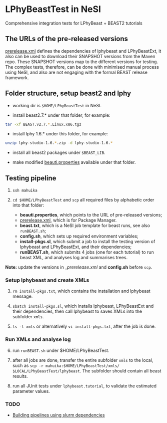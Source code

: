 # LPhyBeastTest in NeSI

Comprehensive integration tests for LPhyBeast + BEAST2 tutorials

## The URLs of the pre-released versions

[prerelease.xml](beast2/prerelease.xml) defines the dependencies of lphybeast and LPhyBeastExt,
it also can be used to download their SNAPSHOT versions from the Maven repo.
These SNAPSHOT versions map to the different versions for testing.
The complex tests, therefore, can be done with minimised manual process using NeSI, 
and also are not engaging with the formal BEAST release framework.  


## Folder structure, setup beast2 and lphy

- working dir is `$HOME/LPhyBeastTest` in NeSI.

- install beast2.7.* under that folder, for example:

```bash
tar -xf BEAST.v2.7.*.Linux.x86.tgz
```

- install lphy 1.6.* under this folder, for example:

```bash
unzip lphy-studio-1.6.*.zip -d lphy-studio-1.6.*
```

- install all beast2 packages under `$BEAST_LIB`.

- make modified [beauti.properties](beast2/beauti.properties) available under that folder.


## Testing pipeline

1. `ssh mahuika`

2. `cd $HOME/LPhyBeastTest` and `scp` all required files by alphabetic order into that folder:

   - __beauti.properties__, which points to the URL of pre-released versions;
   - [prerelease.xml](beast2%2Fprerelease.xml), which is for Package Manager.
   - __beast.txt__, which is a NeSI job template for beast runs, see also `runBEAST.sh`;
   - __config.sh__, which sets up required environment variables; 
   - __install-pkgs.sl__, which submit a job to install the testing version of lphybeast and LPhyBeastExt, and their dependencies; 
   - __runBEAST.sh__, which submits 4 jobs (one for each tutorial) to run beast XML, and analyses log and summarises trees.

**Note:** update the versions in __prerelease.xml_ and __config.sh__ before `scp`. 

### Setup lphybeast and create XMLs

3. `rm install-pkgs.txt`, which contains the installation and lphybeast message.

4. `sbatch install-pkgs.sl`, which installs lphybeast, LPhyBeastExt and their dependencies, then call lphybeast to saves XMLs into the subfolder `xmls`.

5. `ls -l xmls` or alternatively `vi install-pkgs.txt`, after the job is done.

### Run XMLs and analyse log

6. run `runBEAST.sh` under $HOME/LPhyBeastTest.

7. after all jobs are done, transfer the entire subfolder `xmls` to the local, such as `scp -r mahuika:$HOME/LPhyBeastTest/xmls/ $LOCAL/LPhyBeastTest/lphybeast`. The subfolder should contain all beast results. 

8. run all JUnit tests under `lphybeast.tutorial`, to validate the estimated parameter values.

### TODO

- [Building pipelines using slurm dependencies](https://hpc.nih.gov/docs/job_dependencies.html)


